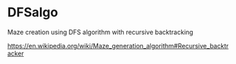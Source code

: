 # DFSalgo
Maze creation using DFS algorithm with recursive backtracking

https://en.wikipedia.org/wiki/Maze_generation_algorithm#Recursive_backtracker
